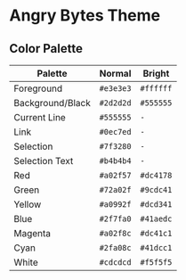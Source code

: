 # Angry Bytes Theme

## Color Palette

Palette           | Normal		| Bright      
---               | ---       | ---
Foreground        | `#e3e3e3` | `#ffffff`
Background/Black  | `#2d2d2d` | `#555555`
Current Line      | `#555555` | `-`
Link              | `#0ec7ed` | `-`
Selection         | `#7f3280` | `-`
Selection Text    | `#b4b4b4` | `-`
Red               | `#a02f57` | `#dc4178`
Green             | `#72a02f` | `#9cdc41`
Yellow            | `#a0992f` | `#dcd341`
Blue              | `#2f7fa0` | `#41aedc`
Magenta           | `#a02f8c` | `#dc41c1`
Cyan              | `#2fa08c` | `#41dcc1`
White             | `#cdcdcd` | `#f5f5f5`
